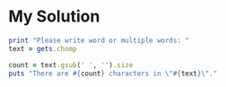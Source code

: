 # My Solution

```ruby
print "Please write word or multiple words: "
text = gets.chomp

count = text.gsub(' ', '').size
puts "There are #{count} characters in \"#{text}\"."
```

